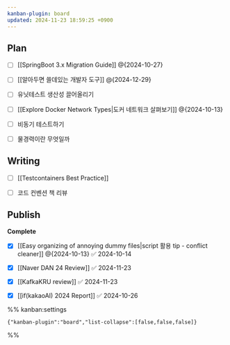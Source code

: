 ```yaml
---
kanban-plugin: board
updated: 2024-11-23 18:59:25 +0900
---
```


## Plan

- [ ] [[SpringBoot 3.x Migration Guide]]
    @{2024-10-27}
- [ ] [[알아두면 쓸데있는 개발자 도구]] @{2024-12-29}
- [ ] 유닛테스트 생산성 끌어올리기
- [ ] [[Explore Docker Network Types|도커 네트워크 살펴보기]] @{2024-10-13}
- [ ] 비동기 테스트하기
- [ ] 물경력이란 무엇일까


## Writing

- [ ] [[Testcontainers Best Practice]]
- [ ] 코드 컨벤션 책 리뷰


## Publish

**Complete**
- [x] [[Easy organizing of annoying dummy files|script 활용 tip - conflict cleaner]] @{2024-10-13} ✅ 2024-10-14
- [x] [[Naver DAN 24 Review]] ✅ 2024-11-23
- [x] [[KafkaKRU review]] ✅ 2024-11-23
- [x] [[if(kakaoAI) 2024 Report]] ✅ 2024-10-26




%% kanban:settings
```
{"kanban-plugin":"board","list-collapse":[false,false,false]}
```
%%